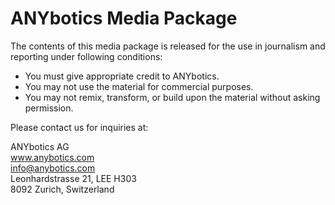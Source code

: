 # ANYbotics Media Package

The contents of this media package is released for the use
in journalism and reporting under following conditions:

- You must give appropriate credit to ANYbotics.
- You may not use the material for commercial purposes.
- You may not remix, transform, or build upon the material
  without asking permission.
  
Please contact us for inquiries at:

ANYbotics AG<br />
www.anybotics.com<br />
info@anybotics.com<br />
Leonhardstrasse 21, LEE H303<br />
8092 Zurich, Switzerland
